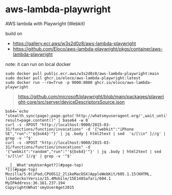 # aws-lambda-playwright
AWS lambda with Playwright (Webkit)

build on
- https://gallery.ecr.aws/w3s2d0z8/aws-lambda-playwright
- https://github.com/Eloco/aws-lambda-playwright/pkgs/container/aws-lambda-playwright

note: it can run on local docker
```
sudo docker pull public.ecr.aws/w3s2d0z8/aws-lambda-playwright:main
sudo docker pull ghcr.io/eloco/aws-lambda-playwright:latest
sudo docker run --rm=True -p 9000:8080 ghcr.io/eloco/aws-lambda-playwright
```

>https://github.com/microsoft/playwright/blob/main/packages/playwright-core/src/server/deviceDescriptorsSource.json
```
bs64=`echo "stealth_sync(page);page.goto('http://whatsmyuseragent.org/',wait_until='commit'); result=page.content()" | base64 -w 0`
curl -s -XPOST "http://localhost:9000/2015-03-31/functions/function/invocations" -d '{"webkit":"iPhone SE","run":"'${bs64}'"}' | jq .body | html2text | sed  's/[\\n" ]//g' | grep -v '^$'
curl -s -XPOST "http://localhost:9000/2015-03-31/functions/function/invocations" -d '{"webkit":"random","run":"'${bs64}'"}' | jq .body | html2text | sed  's/[\\n" ]//g' | grep -v '^$'

__[__What'smyUserAget?](#page-top)
*[](#page-top)
Mozilla/5.0(iPad;CPUOS12_2likeMacOSX)AppleWebKit/605.1.15(KHTML,
likeGecko)Versio/15.4Mobile/15E148Safari/604.1
MyIPAddress:36.161.237.194
Copyright©What'smyUserAget2015
```
